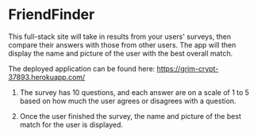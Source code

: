# FriendFinder

This full-stack site will take in results from your users' surveys, then compare their answers with those from other users. The app will then display the name and picture of the user with the best overall match. 

The deployed application can be found here: https://grim-crypt-37893.herokuapp.com/ 

1. The survey has 10 questions, and each answer are on a scale of 1 to 5 based on how much the user agrees or disagrees with a question.

2. Once the user finished the survey, the name and picture of the best match for the user is displayed.